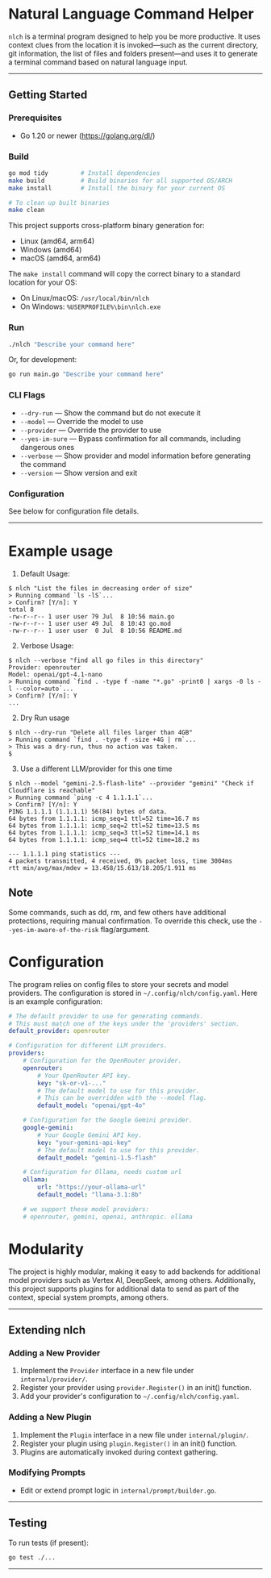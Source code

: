 # Natural Language Command Helper
`nlch` is a terminal program designed to help you be more productive. It uses context clues from the location it is invoked—such as the current directory, git information, the list of files and folders present—and uses it to generate a terminal command based on natural language input.

---

## Getting Started

### Prerequisites

- Go 1.20 or newer (https://golang.org/dl/)

### Build

```sh
go mod tidy         # Install dependencies
make build          # Build binaries for all supported OS/ARCH
make install        # Install the binary for your current OS

# To clean up built binaries
make clean
```

This project supports cross-platform binary generation for:
- Linux (amd64, arm64)
- Windows (amd64)
- macOS (amd64, arm64)

The `make install` command will copy the correct binary to a standard location for your OS:
- On Linux/macOS: `/usr/local/bin/nlch`
- On Windows: `%USERPROFILE%\bin\nlch.exe`

### Run

```sh
./nlch "Describe your command here"
```
Or, for development:
```sh
go run main.go "Describe your command here"
```

### CLI Flags

- `--dry-run` — Show the command but do not execute it
- `--model` — Override the model to use
- `--provider` — Override the provider to use
- `--yes-im-sure` — Bypass confirmation for all commands, including dangerous ones
- `--verbose` — Show provider and model information before generating the command
- `--version` — Show version and exit

### Configuration

See below for configuration file details.

---


# Example usage

1. Default Usage:
```
$ nlch "List the files in decreasing order of size"
> Running command `ls -lS`...
> Confirm? [Y/n]: Y
total 8
-rw-r--r-- 1 user user 79 Jul  8 10:56 main.go
-rw-r--r-- 1 user user 49 Jul  8 10:43 go.mod
-rw-r--r-- 1 user user  0 Jul  8 10:56 README.md
```

2. Verbose Usage:
```
$ nlch --verbose "find all go files in this directory"
Provider: openrouter
Model: openai/gpt-4.1-nano
> Running command `find . -type f -name "*.go" -print0 | xargs -0 ls -l --color=auto`...
> Confirm? [Y/n]: Y
...
```

2. Dry Run usage
```
$ nlch --dry-run "Delete all files larger than 4GB"
> Running command `find . -type f -size +4G | rm`...
> This was a dry-run, thus no action was taken.
$ 
```

3. Use a different LLM/provider for this one time
```
$ nlch --model "gemini-2.5-flash-lite" --provider "gemini" "Check if Cloudflare is reachable"
> Running command `ping -c 4 1.1.1.1`...
> Confirm? [Y/n]: Y
PING 1.1.1.1 (1.1.1.1) 56(84) bytes of data.
64 bytes from 1.1.1.1: icmp_seq=1 ttl=52 time=16.7 ms
64 bytes from 1.1.1.1: icmp_seq=2 ttl=52 time=13.5 ms
64 bytes from 1.1.1.1: icmp_seq=3 ttl=52 time=14.1 ms
64 bytes from 1.1.1.1: icmp_seq=4 ttl=52 time=18.2 ms

--- 1.1.1.1 ping statistics ---
4 packets transmitted, 4 received, 0% packet loss, time 3004ms
rtt min/avg/max/mdev = 13.458/15.613/18.205/1.911 ms
```

## Note
Some commands, such as dd, rm, and few others have additional protections, requiring manual confirmation. To override this check, use the `--yes-im-aware-of-the-risk` flag/argument.

# Configuration
The program relies on config files to store your secrets and model providers. The configuration is stored in `~/.config/nlch/config.yaml`. Here is an example configuration:

```yaml
# The default provider to use for generating commands.
# This must match one of the keys under the 'providers' section.
default_provider: openrouter

# Configuration for different LLM providers.
providers:
    # Configuration for the OpenRouter provider.
    openrouter:
        # Your OpenRouter API key.
        key: "sk-or-v1-..."
        # The default model to use for this provider.
        # This can be overridden with the --model flag.
        default_model: "openai/gpt-4o"

    # Configuration for the Google Gemini provider.
    google-gemini:
        # Your Google Gemini API key.
        key: "your-gemini-api-key"
        # The default model to use for this provider.
        default_model: "gemini-1.5-flash"

    # Configuration for Ollama, needs custom url
    ollama:
        url: "https://your-ollama-url"
        default_model: "llama-3.1:8b"

    # we support these model providers:
    # openrouter, gemini, openai, anthropic. ollama
```

# Modularity
The project is highly modular, making it easy to add backends for additional model providers such as Vertex AI, DeepSeek, among others. Additionally, this project supports plugins for additional data to send as part of the context, special system prompts, among others.

---

## Extending nlch

### Adding a New Provider

1. Implement the `Provider` interface in a new file under `internal/provider/`.
2. Register your provider using `provider.Register()` in an init() function.
3. Add your provider's configuration to `~/.config/nlch/config.yaml`.

### Adding a New Plugin

1. Implement the `Plugin` interface in a new file under `internal/plugin/`.
2. Register your plugin using `plugin.Register()` in an init() function.
3. Plugins are automatically invoked during context gathering.

### Modifying Prompts

- Edit or extend prompt logic in `internal/prompt/builder.go`.

---

## Testing

To run tests (if present):

```sh
go test ./...
```

---

